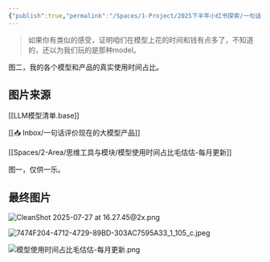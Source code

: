 ```yaml
---
{"publish":true,"permalink":"/Spaces/1-Project/2025下半年小红书探索/一句话评价中美各家的大模型.md","created":"2025-07-24","modified":"2025-08-14","cssclasses":""}
---
```



> 如果你有类似的感受，证明咱们在模型上花的时间和钱有点多了，不知道的，还以为我们玩的是那种model。

图二，我的各个模型和产品的真实使用时间占比。

## 图片来源

[[LLM模型清单.base]]

[[📥 Inbox/一句话评价现在的大模型产品]]

[[Spaces/2-Area/思维工具与模块/模型使用时间占比毛估估-每月更新]]

图一，仅供一乐。

## 最终图片

![CleanShot 2025-07-27 at 16.27.45@2x.png](https://pub-pic.oldwinter.top/2025/07/cdce5b23cf198b6a578e9aa9ecf1ea52.png)

![7474F204-4712-4729-89BD-303AC7595A33_1_105_c.jpeg](https://pub-pic.oldwinter.top/2025/08/56dc6bae2c7c692e1ae83b9f185b5bb8.png)

![模型使用时间占比毛估估-每月更新.png](https://pub-pic.oldwinter.top/2025/07/3d5fd4944334677197a822dff9192b85.png)
